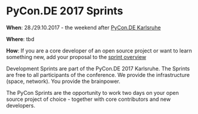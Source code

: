 PyCon.DE 2017 Sprints
=====================

**When**: 28./29.10.2017 - the weekend after [PyCon.DE Karlsruhe](http://de.pycon.org)

**Where**: tbd

**How**: If you are a core developer of an open source project or want to learn something new, add your proposal to the [sprint overview](https://github.com/PYCONDE/sprints/blob/master/SprintOverview.md)

Development Sprints are part of the PyCon.DE 2017 Karlsruhe. The Sprints are free to all participants of the conference. We provide the infrastructure (space, network). You  provide the brainpower.


The PyCon Sprints are the opportunity to work two days on your open source project of choice - together with core contributors and new developers.


